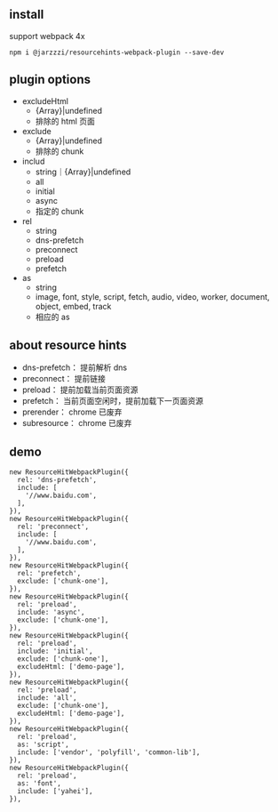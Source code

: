 ## install
support webpack 4x
```
npm i @jarzzzi/resourcehints-webpack-plugin --save-dev
```

## plugin options
+ excludeHtml
  - {Array<string>}|undefined
  - 排除的 html 页面
+ exclude
  - {Array<string>}|undefined
  - 排除的 chunk
+ includ
  - string｜{Array<string>}|undefined
  - all
  - initial
  - async
  - 指定的 chunk
+ rel
  - string
  - dns-prefetch
  - preconnect
  - preload
  - prefetch
+ as
  - string
  - image, font, style, script, fetch, audio, video, worker, document, object, embed, track
  - 相应的 as

## about resource hints
- dns-prefetch： 提前解析 dns
- preconnect： 提前链接
- preload： 提前加载当前页面资源
- prefetch： 当前页面空闲时，提前加载下一页面资源
- prerender： chrome 已废弃
- subresource： chrome 已废弃

## demo
```
new ResourceHitWebpackPlugin({
  rel: 'dns-prefetch',
  include: [
    '//www.baidu.com',
  ],
}),
new ResourceHitWebpackPlugin({
  rel: 'preconnect',
  include: [
    '//www.baidu.com',
  ],
}),
new ResourceHitWebpackPlugin({
  rel: 'prefetch',
  exclude: ['chunk-one'],
}),
new ResourceHitWebpackPlugin({
  rel: 'preload',
  include: 'async',
  exclude: ['chunk-one'],
}),
new ResourceHitWebpackPlugin({
  rel: 'preload',
  include: 'initial',
  exclude: ['chunk-one'],
  excludeHtml: ['demo-page'],
}),
new ResourceHitWebpackPlugin({
  rel: 'preload',
  include: 'all',
  exclude: ['chunk-one'],
  excludeHtml: ['demo-page'],
}),
new ResourceHitWebpackPlugin({
  rel: 'preload',
  as: 'script',
  include: ['vendor', 'polyfill', 'common-lib'],
}),
new ResourceHitWebpackPlugin({
  rel: 'preload',
  as: 'font',
  include: ['yahei'],
}),
```